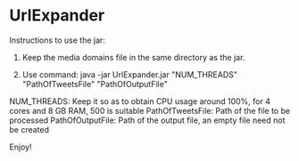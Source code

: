 # UrlExpander

Instructions to use the jar:

1. Keep the media domains file in the same directory as the jar.

2. Use command: java -jar UrlExpander.jar "NUM_THREADS" "PathOfTweetsFile" "PathOfOutputFile"

NUM_THREADS: Keep it so as to obtain CPU usage around 100%, for 4 cores and 8 GB RAM, 500 is suitable
PathOfTweetsFile: Path of the file to be processed
PathOfOutputFile: Path of the output file, an empty file need not be created

Enjoy!
